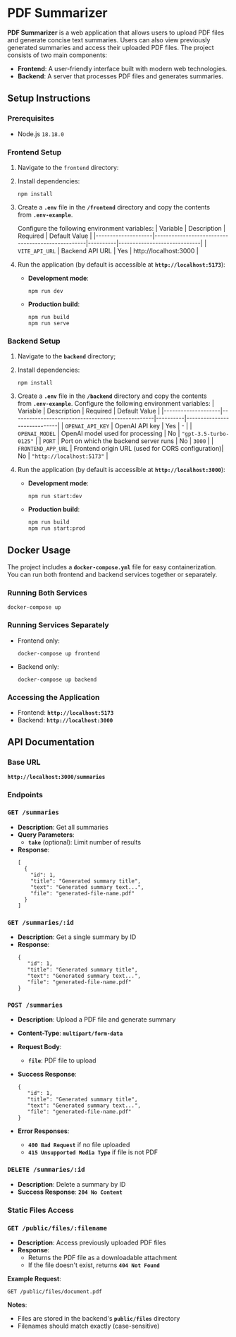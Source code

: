 # PDF Summarizer

**PDF Summarizer** is a web application that allows users to upload PDF files and generate concise text summaries. Users can also view previously generated summaries and access their uploaded PDF files. The project consists of two main components:
- **Frontend**: A user-friendly interface built with modern web technologies.
- **Backend**: A server that processes PDF files and generates summaries.

## Setup Instructions

### Prerequisites
- Node.js `18.18.0`

### Frontend Setup
1. Navigate to the `frontend` directory:

2. Install dependencies:
    
    ```
    npm install
    ```
    
3. Create a **`.env`** file in the **`/frontend`** directory and copy the contents from **`.env-example`**.
   
    Configure the following environment variables:
    | Variable           | Description                                      | Required | Default Value               |
    |--------------------|--------------------------------------------------|----------|-----------------------------|
    | `VITE_API_URL`     | Backend API URL                                  | Yes      | http://localhost:3000       |
    
5. Run the application (by default is accessible at **`http://localhost:5173`**):
    - **Development mode**:
        
        ```
        npm run dev
        ```
    - **Production build**:
        
        ```
        npm run build
        npm run serve
        ```
        
### **Backend Setup**

1. Navigate to the **`backend`** directory;
2. Install dependencies:
    ```
    npm install
    ```
    
3. Create a **`.env`** file in the **`/backend`** directory and copy the contents from **`.env-example`**.
    Configure the following environment variables:
    | Variable           | Description                                      | Required | Default Value               |
    |--------------------|--------------------------------------------------|----------|-----------------------------|
    | `OPENAI_API_KEY`   | OpenAI API key                                   | Yes      | -                           |
    | `OPENAI_MODEL`     | OpenAI model used for processing                 | No       | `"gpt-3.5-turbo-0125"`      |
    | `PORT`             | Port on which the backend server runs            | No       | `3000`                      |
    | `FRONTEND_APP_URL` | Frontend origin URL (used for CORS configuration)| No       | `"http://localhost:5173"`   |

4. Run the application (by default is accessible at **`http://localhost:3000`**):
    - **Development mode**:
        ```
        npm run start:dev
        ```
        
    - **Production build**:
        ```
        npm run build
        npm run start:prod
        ```

## **Docker Usage**

The project includes a **`docker-compose.yml`** file for easy containerization. You can run both frontend and backend services together or separately.

### **Running Both Services**

```
docker-compose up
```

### **Running Services Separately**

- Frontend only:
    ```
    docker-compose up frontend
    ```
    
- Backend only:
    ```
    docker-compose up backend
    ``` 

### **Accessing the Application**

- Frontend: **`http://localhost:5173`**
- Backend: **`http://localhost:3000`**

## **API Documentation**

### **Base URL**

**`http://localhost:3000/summaries`**

### **Endpoints**

### **`GET /summaries`**

- **Description**: Get all summaries
- **Query Parameters**:
    - **`take`** (optional): Limit number of results
- **Response**:
    ```
    [
      {
        "id": 1,
        "title": "Generated summary title",
        "text": "Generated summary text...",
        "file": "generated-file-name.pdf"
      }
    ]
    ```

### **`GET /summaries/:id`**

- **Description**: Get a single summary by ID
- **Response**:
    ```
    {
       "id": 1,
       "title": "Generated summary title",
       "text": "Generated summary text...",
       "file": "generated-file-name.pdf"
    }
    ```

### **`POST /summaries`**

- **Description**: Upload a PDF file and generate summary
- **Content-Type**: **`multipart/form-data`**
- **Request Body**:
    - **`file`**: PDF file to upload
- **Success Response**:
    ```
    {
       "id": 1,
       "title": "Generated summary title",
       "text": "Generated summary text...",
       "file": "generated-file-name.pdf"
    }
    ```
    
- **Error Responses**:
    - **`400 Bad Request`** if no file uploaded
    - **`415 Unsupported Media Type`** if file is not PDF

### **`DELETE /summaries/:id`**

- **Description**: Delete a summary by ID
- **Success Response**: **`204 No Content`**

### **Static Files Access**

### **`GET /public/files/:filename`**

- **Description**: Access previously uploaded PDF files
- **Response**:
    - Returns the PDF file as a downloadable attachment
    - If the file doesn't exist, returns **`404 Not Found`**

**Example Request**:
```
GET /public/files/document.pdf
```

**Notes**:

- Files are stored in the backend's **`public/files`** directory
- Filenames should match exactly (case-sensitive)